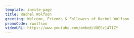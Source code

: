 ```yaml
---
template: invite-page
title: Rachel Wolfson
greeting: Welcome, Friends & Followers of Rachel Wolfson
promoCode: rwolfson
videoURL: https://www.youtube.com/embed/UOESx14TIZY
---
```

